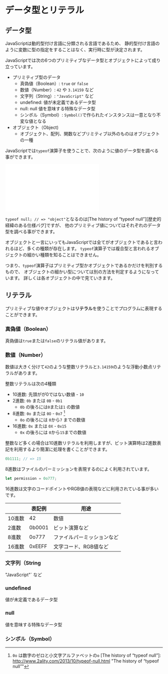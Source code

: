 # データ型とリテラル

## データ型

JavaScriptは動的型付け言語に分類される言語であるため、
静的型付け言語のように変数に型の指定をすることはなく、実行時に型が決定されます。

JavaScriptでは次の6つのプリミティブなデータ型とオブジェクトによって成り立っています。

- プリミティブ型のデータ
    - 真偽値（Boolean）: `true` or `false`
    - 数値（Number）: `42` や `3.14159` など
    - 文字列（String）: `"JavaScript"` など
    - undefined: 値が未定義であるデータ型
    - null: null 値を意味する特殊なデータ型
    - シンボル（Symbol）: `Symbol()`で作られたインスタンスは一意となり不変な値となる
- オブジェクト（Object)
    - オブジェクト、配列、関数などプリミティブ以外のものはオブジェクトの一種

JavaScriptでは`typeof`演算子を使うことで、次のように値のデータ型を調べる事ができます。

![import, typeof-example.js](src/typeof-example.js)

`typeof null; // => "object"`となるのは[The history of “typeof null”][歴史的経緯のある仕様バグ]ですが、
他のプリミティブ値についてはそれぞれのデータ型を調べる事ができます。

オブジェクトと一言にいってもJavaScriptでは全てがオブジェクトであると言われるほど、多くの種類が存在します。
`typeof`演算子では複合型と言われるオブジェクトの細かい種類を知ることはできません。

つまり、`typeof`演算子はプリミティブ型かオブジェクトであるかだけを判別するもので、
オブジェクトの細かい型については別の方法を判定するようになっています。
詳しくは各オブジェクトの中で見ていきます。

## リテラル

プリミティブな値やオブジェクトは**リテラル**を使うことでプログラムに表現することができます。

### 真偽値（Boolean）

真偽値は`true`または`false`のリテラル値があります。

### 数値（Number）

<!-- http://www.ecma-international.org/ecma-262/6.0/#sec-literals-numeric-literals -->

数値は大きく分けて`42`のような整数リテラルと`3.14159`のような浮動小数点リテラルがあります。

整数リテラルは次の4種類

- 10進数: 先頭がが0ではない数値 - `10`
- 2進数: `0b` または `0B` - `0b1`
    - `0b` の後ろには`0`または`1` の数値
- 8進数: `0o` または `0O` - `0o7` [^1]
    - `0o` の後ろには `0`から`7` までの数値
- 16進数: `0x` または `0X` - `0x15`
    - `0x` の後ろには `0`から`15`までの数値

整数など多くの場合は10進数リテラルを利用しますが、ビット演算時は2進数表記を利用するより簡潔に処理を書くことができます。

```js
0b1111; // => 15
```

8進数はファイルのパーミッションを表現するのによく利用されています。

```js
let permission = 0o777;
```

16進数は文字のコードポイントやRGB値の表現などに利用されている事が多いです。



|        	| 表記例 	| 用途                       |
|--------	|--------	|----------------------------|
| 10進数 	| 42     	| 数値                        |
| 2進数  	| 0b0001 	| ビット演算など               |
| 8進数  	| 0o777  	| ファイルパーミッションなど     |
| 16進数 	| 0xEEFF 	| 文字コード、RGB値など         |

### 文字列（String
"JavaScript"` など
### undefined
値が未定義であるデータ型
### null
値を意味する特殊なデータ型
### シンボル（Symbol）


[^1]: `0o` は数字のゼロと小文字アルファベットの`o`
[The history of “typeof null”]: http://www.2ality.com/2013/10/typeof-null.html  "The history of “typeof null”"